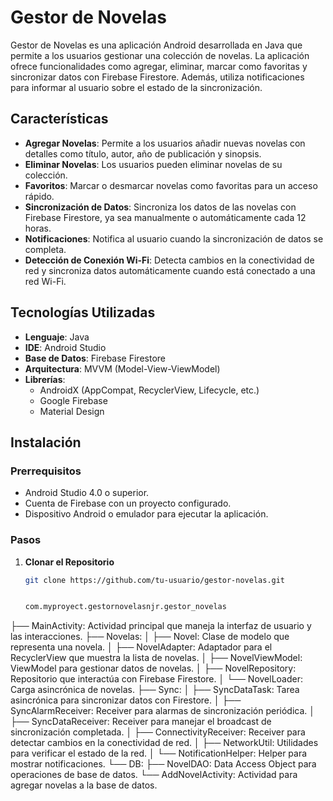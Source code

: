 # Gestor de Novelas

Gestor de Novelas es una aplicación Android desarrollada en Java que permite a los usuarios gestionar una colección de novelas. La aplicación ofrece funcionalidades como agregar, eliminar, marcar como favoritas y sincronizar datos con Firebase Firestore. Además, utiliza notificaciones para informar al usuario sobre el estado de la sincronización.

## Características

- **Agregar Novelas**: Permite a los usuarios añadir nuevas novelas con detalles como título, autor, año de publicación y sinopsis.
- **Eliminar Novelas**: Los usuarios pueden eliminar novelas de su colección.
- **Favoritos**: Marcar o desmarcar novelas como favoritas para un acceso rápido.
- **Sincronización de Datos**: Sincroniza los datos de las novelas con Firebase Firestore, ya sea manualmente o automáticamente cada 12 horas.
- **Notificaciones**: Notifica al usuario cuando la sincronización de datos se completa.
- **Detección de Conexión Wi-Fi**: Detecta cambios en la conectividad de red y sincroniza datos automáticamente cuando está conectado a una red Wi-Fi.

## Tecnologías Utilizadas

- **Lenguaje**: Java
- **IDE**: Android Studio
- **Base de Datos**: Firebase Firestore
- **Arquitectura**: MVVM (Model-View-ViewModel)
- **Librerías**:
  - AndroidX (AppCompat, RecyclerView, Lifecycle, etc.)
  - Google Firebase
  - Material Design

## Instalación

### Prerrequisitos

- Android Studio 4.0 o superior.
- Cuenta de Firebase con un proyecto configurado.
- Dispositivo Android o emulador para ejecutar la aplicación.

### Pasos

1. **Clonar el Repositorio**

   ```bash
   git clone https://github.com/tu-usuario/gestor-novelas.git


   com.myproyect.gestornovelasnjr.gestor_novelas
├── MainActivity: Actividad principal que maneja la interfaz de usuario y las interacciones.
├── Novelas:
│   ├── Novel: Clase de modelo que representa una novela.
│   ├── NovelAdapter: Adaptador para el RecyclerView que muestra la lista de novelas.
│   ├── NovelViewModel: ViewModel para gestionar datos de novelas.
│   ├── NovelRepository: Repositorio que interactúa con Firebase Firestore.
│   └── NovelLoader: Carga asincrónica de novelas.
├── Sync:
│   ├── SyncDataTask: Tarea asincrónica para sincronizar datos con Firestore.
│   ├── SyncAlarmReceiver: Receiver para alarmas de sincronización periódica.
│   ├── SyncDataReceiver: Receiver para manejar el broadcast de sincronización completada.
│   ├── ConnectivityReceiver: Receiver para detectar cambios en la conectividad de red.
│   ├── NetworkUtil: Utilidades para verificar el estado de la red.
│   └── NotificationHelper: Helper para mostrar notificaciones.
└── DB:
    ├── NovelDAO: Data Access Object para operaciones de base de datos.
    └── AddNovelActivity: Actividad para agregar novelas a la base de datos.

